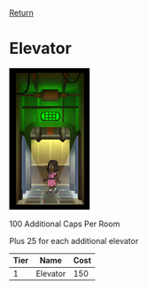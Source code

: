 [Return](../README.md)

Elevator
===========

![Science Lab](t1images/t1singleelevator.jpg)

100 Additional Caps Per Room

Plus 25 for each additional elevator

Tier | Name | Cost
------|------|------
1 | Elevator | 150
